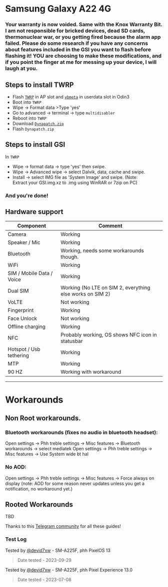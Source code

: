 # Samsung Galaxy A22 4G

### Your warranty is now voided. Same with the Knox Warranty Bit. I am not responsible for bricked devices, dead SD cards, thermonuclear war, or you getting fired because the alarm app failed. Please do some research if you have any concerns about features included in the GSI you want to flash before flashing it! YOU are choosing to make these modifications, and if you point the finger at me for messing up your device, I will laugh at you. 

## Steps to install TWRP
* Flash [`TWRP`](https://drive.google.com/file/d/10bExm5EGMlP3x3S0H2BZ6yj-RrfFi8oC/view?usp=drive_link) in AP slot and [`vbmeta`](https://drive.google.com/file/d/1UrqhA9zxMOJ-sq-VQ9kmg-n_YcaFtoxa/view?usp=drive_link) in userdata slot in Odin3
* Boot into `TWRP`
* Wipe -> Format data >Type 'yes'
* Go to advanced -> terminal -> type `multidisabler`
* Reboot into `TWRP`
* Download [`Dynapatch.zip`](https://drive.google.com/file/d/1U-PTJXNXrdITt6aN1nYeS8kz2NHl7Nhi/view?usp=drive_link)
* Flash `Dynapatch.zip`

## Steps to install GSI
In `TWRP` 
* Wipe -> format data -> type 'yes' then swipe.
* Wipe -> Advanced wipe -> select Dalvik, data, cache and swipe.
* Install -> select IMG file as 'System Image' and swipe. (Note: Extract your GSI.img.xz to .img using WinRAR or 7zip on PC)
### And you're done!




## Hardware support

| Component                 |      Comment                                              |
|---------------------------|-----------------------------------------------------------|
| Camera                    | Working                                                   |
| Speaker / Mic             | Working                                                   |
| Bluetooth                 | Working, needs some workarounds though.                                                    |
| WiFi                      | Working                                                   |
| SIM / Mobile Data / Voice | Working                                                   |
| Dual SIM                  | Working  (No LTE on SIM 2, everything else works on SIM 2)                                                 |    
| VoLTE                     | Not working                                               |
| Fingerprint               | Working                                              |
| Face Unlock  | Not working                                                   |
| Offline charging  | Working                                               |
| NFC                       | Probably working, OS shows NFC icon in statusbar                                                |
| Hotspot / Usb tethering   | Working                                                   |
| MTP                       | Working                                               |
| 90 HZ                   | Working with workaround                                            |
---

# Workarounds

## Non Root workarounds.

### Bluetooth workarounds (fixes no audio in bluetooth headset):
Open settings -> Phh treble settings -> Misc features -> Bluetooth workarounds -> select mediatek
Open settings -> Phh treble settings -> Misc features -> Use System wide bt hal

### No AOD:
Open settings -> Phh treble settings -> Misc features -> Force always on display (note: AOD for some reason never updates unless you get a notification, no workaround yet.)

## Rooted Workarounds
TBD

Thanks to this [Telegram community](https://t.me/Samsung_f22_Community) for all these guides!

### Test Log
Tested by [@devid7xw](https://github.com/devid7x) - SM-A225F, phh PixelOS 13

> Date tested - 2023-09-29


Tested by [@devid7xw](https://github.com/devid7x) - SM-A225F, phh Pixel Experience 13.0

> Date tested - 2023-07-08
